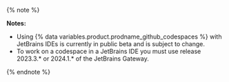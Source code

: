{% note %}

**Notes:**

* Using {% data variables.product.prodname_github_codespaces %} with JetBrains IDEs is currently in public beta and is subject to change.
* To work on a codespace in a JetBrains IDE you must use <!-- expires 2024-06-30 -->release 2023.3.\* or 2024.1.\*<!-- end expires 2024-06-30 --> of the JetBrains Gateway.

{% endnote %}
